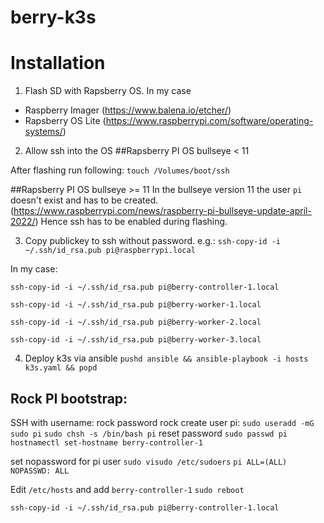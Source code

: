 # berry-k3s
# Installation

1. Flash SD with Rapsberry OS. 
  In my case 
- Raspberry Imager (https://www.balena.io/etcher/)
- Rapsberry OS Lite (https://www.raspberrypi.com/software/operating-systems/)


2. Allow ssh into the OS
##Rapsberry PI OS bullseye < 11 

After flashing run following:
`touch /Volumes/boot/ssh`

##Rapsberry PI OS bullseye >= 11 
In the bullseye version 11 the user `pi` doesn't exist and has to be created. (https://www.raspberrypi.com/news/raspberry-pi-bullseye-update-april-2022/)
Hence ssh has to be enabled during flashing.

3. Copy publickey to ssh without password.
e.g.: `ssh-copy-id -i ~/.ssh/id_rsa.pub pi@raspberrypi.local`

In my case:

`ssh-copy-id -i ~/.ssh/id_rsa.pub pi@berry-controller-1.local`

`ssh-copy-id -i ~/.ssh/id_rsa.pub pi@berry-worker-1.local`

`ssh-copy-id -i ~/.ssh/id_rsa.pub pi@berry-worker-2.local`

`ssh-copy-id -i ~/.ssh/id_rsa.pub pi@berry-worker-3.local`

4. Deploy k3s via ansible
`pushd ansible && ansible-playbook -i hosts k3s.yaml && popd`


## Rock PI bootstrap:
SSH with username: rock password rock
create user pi:
`sudo useradd -mG sudo pi`
`sudo chsh -s /bin/bash pi`
reset password
`sudo passwd pi`
`hostnamectl set-hostname berry-controller-1`

set nopassword for pi user
`sudo visudo /etc/sudoers` 
`pi ALL=(ALL) NOPASSWD: ALL`


Edit `/etc/hosts` and add `berry-controller-1`
`sudo reboot`

`ssh-copy-id -i ~/.ssh/id_rsa.pub pi@berry-controller-1.local`

